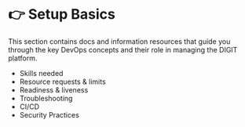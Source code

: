 # 👉 Setup Basics

This section contains docs and information resources that guide you through the key DevOps concepts and their role in managing the DIGIT platform.

* Skills needed
* Resource requests & limits
* Readiness & liveness
* Troubleshooting
* CI/CD&#x20;
* Security Practices



